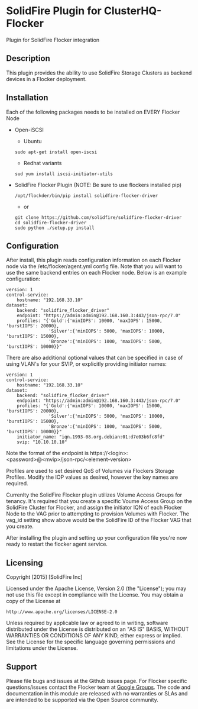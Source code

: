 SolidFire Plugin for ClusterHQ-Flocker
======================================
Plugin for SolidFire Flocker integration

## Description
This plugin provides the ability to use SolidFire Storage Clusters as backend
devices in a Flocker deployment.

## Installation
Each of the following packages needs to be installed on EVERY Flocker Node

- Open-iSCSI
  * Ubuntu<br>
  ```
  sudo apt-get install open-iscsi
  ```

  * Redhat variants<br>
  ```
  sud yum install iscsi-initiator-utils
  ```

- SolidFire Flocker Plugin (NOTE: Be sure to use flockers installed pip)

  ```
  /opt/flockder/bin/pip install solidfire-flocker-driver
  ```
   * or<br>

   ```
   git clone https://github.com/solidfire/solidfire-flocker-driver
   cd solidfire-flocker-driver
   sudo python ./setup.py install
   ```
## Configuration
After install, this plugin reads configuration information on each Flocker node
via the /etc/flocker/agent.yml config file.  Note that you will want to use the
same backend entries on each Flocker node.  Below is an example configuration:

```
version: 1
control-service:
    hostname: "192.168.33.10"
dataset:
    backend: "solidfire_flocker_driver"
    endpoint: "https://admin:admin@192.168.160.3:443/json-rpc/7.0"
    profiles: "{'Gold':{'minIOPS': 10000, 'maxIOPS': 15000, 'burstIOPS': 20000},
                'Silver':{'minIOPS': 5000, 'maxIOPS': 10000, 'burstIOPS': 15000},
                'Bronze':{'minIOPS': 1000, 'maxIOPS': 5000, 'burstIOPS': 10000}}"
```

There are also additional optional values that can be specified in case of
using VLAN's for your SVIP, or explicitly providing initiator names:

```
version: 1
control-service:
    hostname: "192.168.33.10"
dataset:
    backend: "solidfire_flocker_driver"
    endpoint: "https://admin:admin@192.168.160.3:443/json-rpc/7.0"
    profiles: "{'Gold':{'minIOPS': 10000, 'maxIOPS': 15000, 'burstIOPS': 20000},
                'Silver':{'minIOPS': 5000, 'maxIOPS': 10000, 'burstIOPS': 15000},
                'Bronze':{'minIOPS': 1000, 'maxIOPS': 5000, 'burstIOPS': 10000}}"
    initiator_name: "iqn.1993-08.org.debian:01:d7e03b6fc8fd"
    svip: "10.10.10.10"

```

Note the format of the endpoint is https://\<login\>:\<password\>@\<mvip\>/json-rpc/\<element-version\>

Profiles are used to set desired QoS of Volumes via Flockers Storage Profiles.  Modify the IOP
values as desired, however the key names are required.

Currenlty the SolidFire Flocker plugin utilizes Volume Access Groups for tenancy.  It's required
that you create a specific Voume Access Group on the SolidFire Cluster for Flocker, and assign
the initiator IQN of each Flocker Node to the VAG prior to attempting to provision Volumes with
Flocker. The vag_id setting show above would be the SolidFire ID of the Flocker VAG that you
create.

After installing the plugin and setting up your configuration file you're now
ready to restart the flocker agent service.

Licensing
---------
Copyright [2015] [SolidFire Inc]

Licensed under the Apache License, Version 2.0 (the "License");
you may not use this file except in compliance with the License.
You may obtain a copy of the License at

    http://www.apache.org/licenses/LICENSE-2.0

Unless required by applicable law or agreed to in writing, software
distributed under the License is distributed on an "AS IS" BASIS,
WITHOUT WARRANTIES OR CONDITIONS OF ANY KIND, either express or implied.
See the License for the specific language governing permissions and
limitations under the License.

Support
-------
Please file bugs and issues at the Github issues page. For Flocker specific questions/issues contact the Flocker team at <a href="https://groups.google.com/forum/#!forum/flocker-users">Google Groups</a>. The code and documentation in this module are released with no warranties or SLAs and are intended to be supported via the Open Source community.
